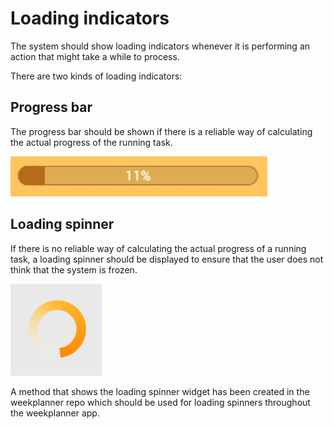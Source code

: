 # Loading indicators

The system should show loading indicators whenever it is performing an action that
might take a while to process.

There are two kinds of loading indicators:

## Progress bar

The progress bar should be shown if there is a reliable way of calculating the actual
progress of the running task.

![Progress Bar](images/progressbar.png "ProgressBar")

## Loading spinner

If there is no reliable way of calculating the actual progress of a running task,
a loading spinner should be displayed to ensure that the user does not think that
the system is frozen.

![Loading spinner](images/loadingSpinner.png "LoadingSpinner")

A method that shows the loading spinner widget has been created in the weekplanner
repo which should be used for loading spinners throughout the weekplanner app.

